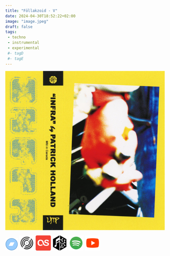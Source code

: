 ```yaml
---
title: "Föllakzoid - V"
date: 2024-04-30T18:52:22+02:00
image: "image.jpeg"
draft: false
tags:
 - techno
 - instrumental
 - experimental
 #- tagD
 #- tagE
---
```

![cover](image.jpeg (Föllakzoid - V))
 
[![bandcamp](../links/svg/bandcamp.png (bandcamp))](https://follakzoid.bandcamp.com/album/v)
[![discogs](../links/svg/discogs.png (discogs))]()
[![lastfm](../links/svg/lastfm.png (lastfm))]()
[![musicbrainz](../links/svg/musicbrainz.png (musicbrainz))](https://musicbrainz.org/release/e47c4377-2443-44f0-80c6-1c606d6694b3)
[![spotify](../links/svg/spotify.png (putify))]()
[![youtube](../links/svg/youtube.png (youtube))](https://www.youtube.com/playlist?list=PLcEzq3kN5MDelbw8phz2gjK3cWF2u35nq)
 
